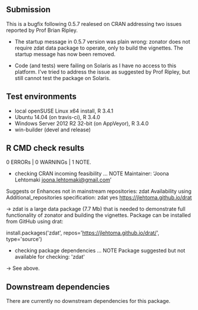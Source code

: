 ## Submission

This is a bugfix following 0.5.7 realesed on
CRAN addressing two issues reported by Prof Brian Ripley.

* The startup message in 0.5.7 version was
plain wrong: zonator does not require zdat data 
package to operate, only to build the vignettes. The
startup message has now been removed.

* Code (and tests) were failing on Solaris as I have
no access to this platform. I've tried to address the
issue as suggested by Prof Ripley, but still cannot 
test the package on Solaris.

## Test environments

* local openSUSE Linux x64 install, R 3.4.1
* Ubuntu 14.04 (on travis-ci), R 3.4.0
* Windows Server 2012 R2 32-bit (on AppVeyor), R 3.4.0
* win-builder (devel and release)

## R CMD check results

0 ERRORs | 0 WARNINGs | 1 NOTE.

* checking CRAN incoming feasibility ... NOTE
Maintainer: ‘Joona Lehtomaki <joona.lehtomaki@gmail.com>’

Suggests or Enhances not in mainstream repositories:
  zdat
Availability using Additional_repositories specification:
  zdat   yes   https://jlehtoma.github.io/drat

-> zdat is a large data package (7.7 Mb) that is needed
to demonstrate full functionality of zonator and building 
the vignettes. Package can be installed from GitHub using drat:

install.packages('zdat', repos='https://jlehtoma.github.io/drat/', type='source')

* checking package dependencies ... NOTE
Package suggested but not available for checking: 'zdat'

-> See above.

## Downstream dependencies

There are currently no downstream dependencies for this package.
